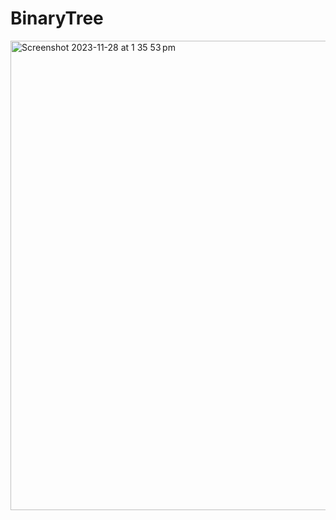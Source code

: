 # BinaryTree
<img width="751" alt="Screenshot 2023-11-28 at 1 35 53 pm" src="https://github.com/pixelperfect02/BinaryTree/assets/50592586/bcb47057-134f-4cfb-8981-c850ae9f7f60">

